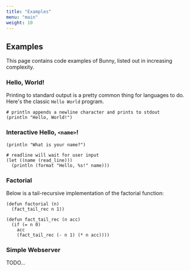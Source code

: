 ```yaml
---
title: "Examples"
menu: "main"
weight: 10
---
```


## Examples

This page contains code examples of Bunny, listed out in increasing complexity.

### Hello, World!

Printing to standard output is a pretty common thing for languages to do. Here's the classic `Hello World` program.

```
# println appends a newline character and prints to stdout
(println "Hello, World!")
```

### Interactive Hello, `<name>`!

```
(println "What is your name?")

# readline will wait for user input
(let ((name (read_line)))
  (println (format "Hello, %s!" name)))
```

### Factorial

Below is a tail-recursive implementation of the factorial function:

```
(defun factorial (n)
  (fact_tail_rec n 1))

(defun fact_tail_rec (n acc)
  (if (= n 0)
    acc
    (fact_tail_rec (- n 1) (* n acc))))
```

### Simple Webserver

TODO...
